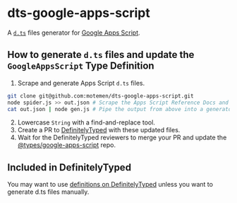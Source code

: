 # dts-google-apps-script

A [`d.ts`](https://www.typescriptlang.org/docs/handbook/declaration-files/templates/module-d-ts.html) files generator for [Google Apps Script](https://developers.google.com/apps-script/).

## How to generate `d.ts` files and update the `GoogleAppsScript` Type Definition

1. Scrape and generate Apps Script `d.ts` files.

```sh
git clone git@github.com:motemen/dts-google-apps-script.git
node spider.js >> out.json # Scrape the Apps Script Reference Docs and create JSON files
cat out.json | node gen.js # Pipe the output from above into a generator. New d.ts files are written to google-apps-script/
```

2. Lowercase `String` with a find-and-replace tool.
3. Create a PR to [DefinitelyTyped](https://github.com/DefinitelyTyped/DefinitelyTyped) with these updated files.
4. Wait for the DefinitelyTyped reviewers to merge your PR and update the [@types/google-apps-script](https://www.npmjs.com/package/@types/google-apps-script) repo.

## Included in DefinitelyTyped

You may want to use [definitions on DefinitelyTyped](https://github.com/DefinitelyTyped/DefinitelyTyped/tree/master/google-apps-script) unless you want to generate d.ts files manually.
